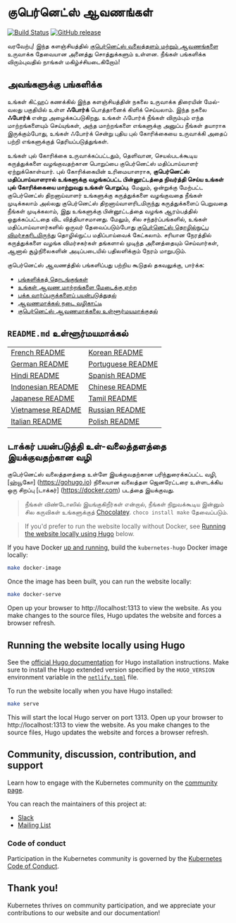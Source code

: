 # குபெர்னெட்ஸ் ஆவணங்கள்

[![Build Status](https://api.travis-ci.org/kubernetes/website.svg?branch=master)](https://travis-ci.org/kubernetes/website)
[![GitHub release](https://img.shields.io/github/release/kubernetes/website.svg)](https://github.com/kubernetes/website/releases/latest)

வரவேற்பு! இந்த களஞ்சியத்தில் [குபெர்னெட்ஸ் வலைத்தளம் மற்றும் ஆவணங்களை](https://kubernetes.io/) உருவாக்க தேவையான அனைத்து சொத்துக்களும் உள்ளன. நீங்கள் பங்களிக்க விரும்புவதில் நாங்கள் மகிழ்ச்சியடைகிறோம்!

## அவங்களுக்கு பங்களிக்க

உங்கள் கிட்ஹப் கணக்கில் இந்த களஞ்சியத்தின் நகலை உருவாக்க திரையின் மேல்-வலது பகுதியில் உள்ள **ஃபோர்க்** பொத்தானைக் கிளிக் செய்யலாம். இந்த நகலை **ஃபோர்க்** என்று அழைக்கப்படுகிறது. உங்கள் ஃபோர்க் நீங்கள் விரும்பும் எந்த மாற்றங்களையும் செய்யுங்கள், அந்த மாற்றங்களை எங்களுக்கு அனுப்ப நீங்கள் தயாராக இருக்கும்போது, உங்கள் ஃபோர்க் சென்று புதிய புல் கோரிக்கையை உருவாக்கி அதைப் பற்றி எங்களுக்குத் தெரியப்படுத்துங்கள்.

உங்கள் புல் கோரிக்கை உருவாக்கப்பட்டதும், தெளிவான, செயல்படக்கூடிய கருத்துக்களை வழங்குவதற்கான பொறுப்பை குபெர்னெட்ஸ் மதிப்பாய்வாளர் ஏற்றுக்கொள்வார். புல் கோரிக்கையின் உரிமையாளராக, **குபெர்னெட்ஸ் மதிப்பாய்வாளரால் உங்களுக்கு வழங்கப்பட்ட பின்னூட்டத்தை நிவர்த்தி செய்ய உங்கள் புல் கோரிக்கையை மாற்றுவது உங்கள் பொறுப்பு.**  மேலும், ஒன்றுக்கு மேற்பட்ட குபெர்னெட்ஸ் திறனாய்வாளர் உங்களுக்கு கருத்துக்களை வழங்குவதை நீங்கள் முடிக்கலாம் அல்லது குபெர்னெட்ஸ் திறனாய்வாளரிடமிருந்து கருத்துக்களைப் பெறுவதை நீங்கள் முடிக்கலாம், இது உங்களுக்கு பின்னூட்டத்தை வழங்க ஆரம்பத்தில் ஒதுக்கப்பட்டதை விட வித்தியாசமானது. மேலும், சில சந்தர்ப்பங்களில், உங்கள் மதிப்பாய்வாளர்களில் ஒருவர் தேவைப்படும்போது [குபெர்னெட்ஸ் தொழில்நுட்ப விமர்சகரிடமிருந்து](https://github.com/kubernetes/website/wiki/Tech-reviewers) தொழில்நுட்ப மதிப்பாய்வைக் கேட்கலாம். சரியான நேரத்தில் கருத்துக்களை வழங்க விமர்சகர்கள் தங்களால் முடிந்த அனைத்தையும் செய்வார்கள், ஆனால் சூழ்நிலைகளின் அடிப்படையில் பதிலளிக்கும் நேரம் மாறுபடும்.

குபெர்னெட்ஸ் ஆவணத்தில் பங்களிப்பது பற்றிய கூடுதல் தகவலுக்கு, பார்க்க:

* [பங்களிக்கத் தொடங்குங்கள்](https://kubernetes.io/docs/contribute/start/)
* [உங்கள் ஆவண மாற்றங்களை மேடைக்கு ஏற்ற](http://kubernetes.io/docs/contribute/intermediate#view-your-changes-locally)
* [பக்க வார்ப்புருக்களைப் பயன்படுத்துதல்](http://kubernetes.io/docs/contribute/style/page-templates/)
* [ஆவணமாக்கல் நடை வழிகாட்டி](http://kubernetes.io/docs/contribute/style/style-guide/)
* [குபெர்னெட்ஸ் ஆவணமாக்கலை உள்ளூர்மயமாக்குதல்](https://kubernetes.io/docs/contribute/localization/)

## `README.md` உள்ளூர்மயமாக்கல்
|  |  |
|---|---|
|[French README](README-fr.md)|[Korean README](README-ko.md)|
|[German README](README-de.md)|[Portuguese README](README-pt.md)|
|[Hindi README](README-hi.md)|[Spanish README](README-es.md)|
|[Indonesian README](README-id.md)|[Chinese README](README-zh.md)|
|[Japanese README](README-ja.md)|[Tamil README](README-ta.md)|
|[Vietnamese README](README-vi.md)|[Russian README](README-ru.md)|
|[Italian README](README-it.md)|[Polish README](README-pl.md)|

## டாக்கர் பயன்படுத்தி உள்-வலைத்தளத்தை இயக்குவதற்கான வழி

குபெர்னெட்ஸ் வலைத்தளத்தை உள்ளே இயக்குவதற்கான பரிந்துரைக்கப்பட்ட வழி, [ஹ்யூகோ] (https://gohugo.io) நிலையான வலைத்தள ஜெனரேட்டரை உள்ளடக்கிய ஒரு சிறப்பு [டாக்கர்] (https://docker.com) படத்தை இயக்குவது.

> நீங்கள் விண்டோஸில் இயங்குகிறீர்கள் என்றால், நீங்கள் நிறுவக்கூடிய இன்னும் சில கருவிகள் உங்களுக்குத் [Chocolatey](https://chocolatey.org). `choco install make` தேவைப்படும்.

> If you'd prefer to run the website locally without Docker, see [Running the website locally using Hugo](#running-the-website-locally-using-hugo) below.

If you have Docker [up and running](https://www.docker.com/get-started), build the `kubernetes-hugo` Docker image locally:

```bash
make docker-image
```

Once the image has been built, you can run the website locally:

```bash
make docker-serve
```

Open up your browser to http://localhost:1313 to view the website. As you make changes to the source files, Hugo updates the website and forces a browser refresh.

## Running the website locally using Hugo

See the [official Hugo documentation](https://gohugo.io/getting-started/installing/) for Hugo installation instructions. Make sure to install the Hugo extended version specified by the `HUGO_VERSION` environment variable in the [`netlify.toml`](netlify.toml#L9) file.

To run the website locally when you have Hugo installed:

```bash
make serve
```

This will start the local Hugo server on port 1313. Open up your browser to http://localhost:1313 to view the website. As you make changes to the source files, Hugo updates the website and forces a browser refresh.

## Community, discussion, contribution, and support

Learn how to engage with the Kubernetes community on the [community page](http://kubernetes.io/community/).

You can reach the maintainers of this project at:

- [Slack](https://kubernetes.slack.com/messages/sig-docs)
- [Mailing List](https://groups.google.com/forum/#!forum/kubernetes-sig-docs)

### Code of conduct

Participation in the Kubernetes community is governed by the [Kubernetes Code of Conduct](code-of-conduct.md).

## Thank you!

Kubernetes thrives on community participation, and we appreciate your contributions to our website and our documentation!
